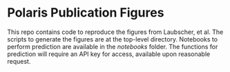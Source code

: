 # Polaris Publication Figures

This repo contains code to reproduce the figures from Laubscher, et al. The scripts to generate the figures are at the top-level directory. Notebooks to perform prediction are available in the *notebooks* folder. The functions for prediction will require an API key for access, available upon reasonable request. 